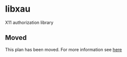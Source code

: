 # libxau

X11 authorization library

## Moved

This plan has been moved. For more information see [here](https://github.com/habitat-sh/core-plans#additional-plans)
